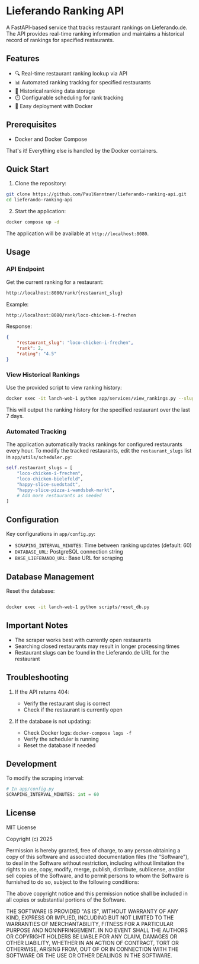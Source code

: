 # Lieferando Ranking API

A FastAPI-based service that tracks restaurant rankings on Lieferando.de. The API provides real-time ranking information and maintains a historical record of rankings for specified restaurants.

## Features

- 🔍 Real-time restaurant ranking lookup via API
- 📊 Automated ranking tracking for specified restaurants
- 📅 Historical ranking data storage
- ⏱️ Configurable scheduling for rank tracking
- 🐳 Easy deployment with Docker

## Prerequisites

- Docker and Docker Compose

That's it! Everything else is handled by the Docker containers.

## Quick Start

1. Clone the repository:
```bash
git clone https://github.com/PaulKenntner/lieferando-ranking-api.git
cd lieferando-ranking-api
```

2. Start the application:
```bash
docker compose up -d
```

The application will be available at `http://localhost:8080`.

## Usage

### API Endpoint

Get the current ranking for a restaurant:
```bash
http://localhost:8080/rank/{restaurant_slug}
```

Example:
```bash
http://localhost:8080/rank/loco-chicken-i-frechen
```

Response:
```json
{
    "restaurant_slug": "loco-chicken-i-frechen",
    "rank": 2,
    "rating": "4.5"
}
```

### View Historical Rankings

Use the provided script to view ranking history:

```bash
docker exec -it lanch-web-1 python app/services/view_rankings.py --slug loco-chicken-i-frechen --days 7
```

This will output the ranking history for the specified restaurant over the last 7 days.


### Automated Tracking

The application automatically tracks rankings for configured restaurants every hour. To modify the tracked restaurants, edit the `restaurant_slugs` list in `app/utils/scheduler.py`:

```python
self.restaurant_slugs = [
    "loco-chicken-i-frechen",
    "loco-chicken-bielefeld",
    "happy-slice-suedstadt",
    "happy-slice-pizza-i-wandsbek-markt",
    # Add more restaurants as needed
]
```

## Configuration

Key configurations in `app/config.py`:
- `SCRAPING_INTERVAL_MINUTES`: Time between ranking updates (default: 60)
- `DATABASE_URL`: PostgreSQL connection string
- `BASE_LIEFERANDO_URL`: Base URL for scraping

## Database Management

Reset the database:
```bash

docker exec -it lanch-web-1 python scripts/reset_db.py
```


## Important Notes

- The scraper works best with currently open restaurants
- Searching closed restaurants may result in longer processing times
- Restaurant slugs can be found in the Lieferando.de URL for the restaurant


## Troubleshooting

1. If the API returns 404:
   - Verify the restaurant slug is correct
   - Check if the restaurant is currently open

2. If the database is not updating:
   - Check Docker logs: `docker-compose logs -f`
   - Verify the scheduler is running
   - Reset the database if needed

## Development

To modify the scraping interval:
```python
# In app/config.py
SCRAPING_INTERVAL_MINUTES: int = 60
```

## License

MIT License

Copyright (c) 2025

Permission is hereby granted, free of charge, to any person obtaining a copy of this software and associated documentation files (the "Software"), to deal in the Software without restriction, including without limitation the rights to use, copy, modify, merge, publish, distribute, sublicense, and/or sell copies of the Software, and to permit persons to whom the Software is furnished to do so, subject to the following conditions:

The above copyright notice and this permission notice shall be included in all copies or substantial portions of the Software.

THE SOFTWARE IS PROVIDED "AS IS", WITHOUT WARRANTY OF ANY KIND, EXPRESS OR IMPLIED, INCLUDING BUT NOT LIMITED TO THE WARRANTIES OF MERCHANTABILITY, FITNESS FOR A PARTICULAR PURPOSE AND NONINFRINGEMENT. IN NO EVENT SHALL THE AUTHORS OR COPYRIGHT HOLDERS BE LIABLE FOR ANY CLAIM, DAMAGES OR OTHER LIABILITY, WHETHER IN AN ACTION OF CONTRACT, TORT OR OTHERWISE, ARISING FROM, OUT OF OR IN CONNECTION WITH THE SOFTWARE OR THE USE OR OTHER DEALINGS IN THE SOFTWARE.